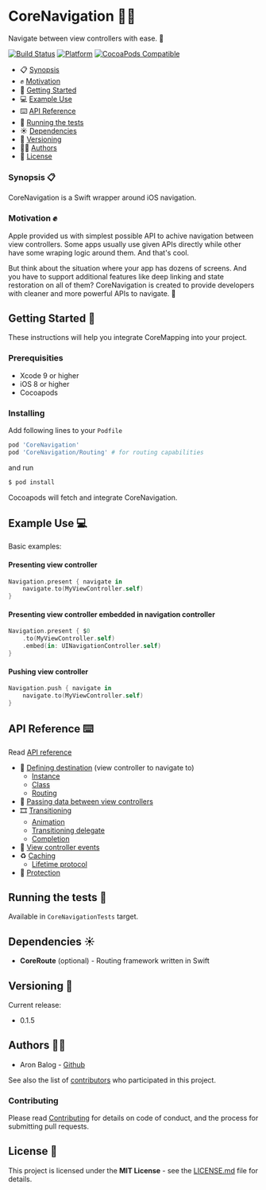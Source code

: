 # CoreNavigation 📱📲

Navigate between view controllers with ease. 💫

[![Build Status](https://travis-ci.org/aronbalog/CoreNavigation.svg?branch=master)](https://travis-ci.org/aronbalog/CoreNavigation)
[![Platform](https://img.shields.io/cocoapods/p/CoreNavigation.svg?style=flat)](https://github.com/aronbalog/CoreNavigation)
[![CocoaPods Compatible](https://img.shields.io/cocoapods/v/CoreNavigation.svg)](https://img.shields.io/cocoapods/v/CoreNavigation.svg)

- 📋 [Synopsis](#synopsis-)
- ✊ [Motivation](#motivation-)
- 🚀 [Getting Started](#getting-started-)
- 💻 [Example Use](#example-use-)
- ⌨️ [API Reference](#api-reference-%EF%B8%8F)
- 🔬 [Running the tests](#running-the-tests-)
- ☀️ [Dependencies](#dependencies-%EF%B8%8F)
- 🤖 [Versioning](#versioning-)
- 👨‍💻 [Authors](#authors-)
- 📄 [License](#license-)

### Synopsis 📋

CoreNavigation is a Swift wrapper around iOS navigation.

### Motivation ✊

Apple provided us with simplest possible API to achive navigation between view controllers. Some apps usually use given APIs directly while other have some wraping logic around them. And that's cool.

But think about the situation where your app has dozens of screens. And you have to support additional features like deep linking and state restoration on all of them? CoreNavigation is created to provide developers with cleaner and more powerful APIs to navigate. 🔌

## Getting Started 🚀

These instructions will help you integrate CoreMapping into your project.

### Prerequisities

- Xcode 9 or higher
- iOS 8 or higher
- Cocoapods

### Installing

Add following lines to your `Podfile`

```ruby
pod 'CoreNavigation'
pod 'CoreNavigation/Routing' # for routing capabilities
```

and run 

```bash
$ pod install
```

Cocoapods will fetch and integrate CoreNavigation.

## Example Use 💻

Basic examples:

#### Presenting view controller

```swift
Navigation.present { navigate in    
    navigate.to(MyViewController.self)
}
```

#### Presenting view controller embedded in navigation controller

```swift
Navigation.present { $0    
    .to(MyViewController.self)
    .embed(in: UINavigationController.self)
}
```

#### Pushing view controller

```swift
Navigation.push { navigate in    
    navigate.to(MyViewController.self)
}
```

## API Reference ⌨️

Read [API reference](Documentation/API_REFERENCE.md)

- 📲 [Defining destination](Documentation/API_REFERENCE.md#destination-) (view controller to navigate to)
    - [Instance](Documentation/API_REFERENCE.md#passing-instance)
    - [Class](Documentation/API_REFERENCE.md#passing-class)
    - [Routing](Documentation/API_REFERENCE.md#passing-route)
- 📡 [Passing data between view controllers](Documentation/API_REFERENCE.md#passing-data-between-view-controllers-)
- 🎞 [Transitioning](Documentation/API_REFERENCE.md#transitioning-)
    - [Animation](Documentation/API_REFERENCE.md#animation)
    - [Transitioning delegate](Documentation/API_REFERENCE.md#transitioning-delegate)
    - [Completion](Documentation/API_REFERENCE.md#completion)
- 🎯 [View controller events](Documentation/API_REFERENCE.md#view-controller-events-)
- ♻️ [Caching](Documentation/API_REFERENCE.md#caching-%EF%B8%8F)
    - [Lifetime protocol](Documentation/API_REFERENCE.md#lifetime-protocol)
- 👮 [Protection](Documentation/API_REFERENCE.md#protection-)
    
## Running the tests 🔬

Available in `CoreNavigationTests` target.

## Dependencies ☀️

* **CoreRoute** (optional) - Routing framework written in Swift

## Versioning 🤖

Current release:

- 0.1.5

## Authors 👨‍💻

- Aron Balog - [Github](https://github.com/aronbalog)

See also the list of [contributors](CONTRIBUTORS.md) who participated in this project.

### Contributing

Please read [Contributing](CONTRIBUTING.md) for details on code of conduct, and the process for submitting pull requests.

## License 📄

This project is licensed under the **MIT License** - see the [LICENSE.md](LICENSE.md) file for details.
